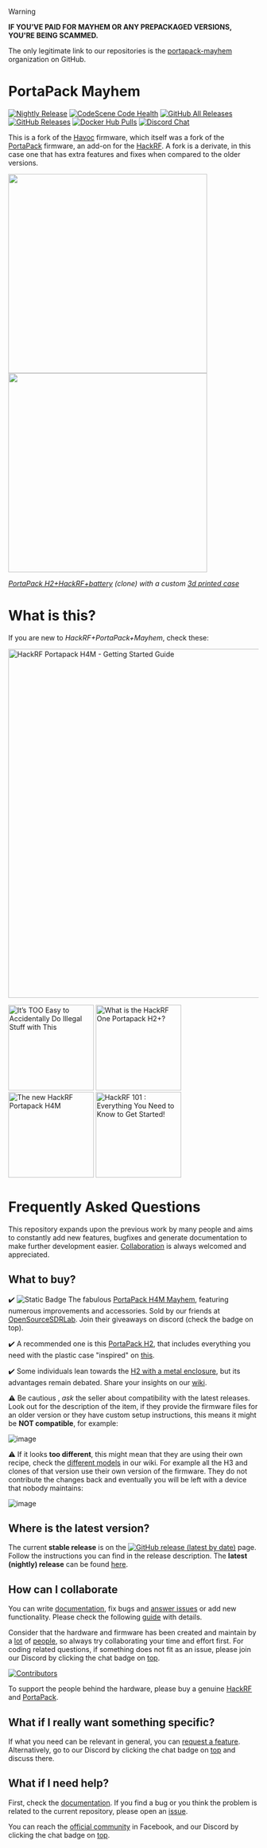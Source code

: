 > [!WARNING]
> __IF YOU'VE PAID FOR MAYHEM OR ANY PREPACKAGED VERSIONS, YOU'RE BEING SCAMMED.__ 
>
> The only legitimate link to our repositories is the [portapack-mayhem](https://github.com/portapack-mayhem/mayhem-firmware) organization on GitHub.

# PortaPack Mayhem

[![Nightly Release](https://github.com/portapack-mayhem/mayhem-firmware/actions/workflows/create_nightly_release.yml/badge.svg?branch=next)](https://github.com/portapack-mayhem/mayhem-firmware/actions/workflows/create_nightly_release.yml) [![CodeScene Code Health](https://codescene.io/projects/8381/status-badges/code-health)](https://codescene.io/projects/8381) [![GitHub All Releases](https://img.shields.io/github/downloads/portapack-mayhem/mayhem-firmware/total)](https://github.com/portapack-mayhem/mayhem-firmware/releases) [![GitHub Releases](https://img.shields.io/github/downloads/portapack-mayhem/mayhem-firmware/latest/total)](https://github.com/portapack-mayhem/mayhem-firmware/releases/latest) [![Docker Hub Pulls](https://img.shields.io/docker/pulls/eried/portapack.svg)](https://hub.docker.com/r/eried/portapack) [![Discord Chat](https://dcbadge.vercel.app/api/server/tuwVMv3?style=flat)](https://discord.gg/tuwVMv3)

This is a fork of the [Havoc](https://github.com/furrtek/portapack-havoc/) firmware, which itself was a fork of the [PortaPack](https://github.com/sharebrained/portapack-hackrf) firmware, an add-on for the [HackRF](http://greatscottgadgets.com/hackrf/). A fork is a derivate, in this case one that has extra features and fixes when compared to the older versions.

[<img src="https://raw.githubusercontent.com/wiki/portapack-mayhem/mayhem-firmware/img/hw_overview_h2_front.png" height="400">](https://github.com/portapack-mayhem/mayhem-firmware/wiki/Hardware-overview) [<img src="https://raw.githubusercontent.com/wiki/portapack-mayhem/mayhem-firmware/img/hw_overview_h2_inside.png" height="400">](https://github.com/portapack-mayhem/mayhem-firmware/wiki/Hardware-overview#portapack-internals)

*[PortaPack H2+HackRF+battery](https://grabify.link/P9CO0J) (clone) with a custom [3d printed case](https://github.com/portapack-mayhem/mayhem-firmware/wiki/H2-Enclosure)*

# What is this?

If you are new to *HackRF+PortaPack+Mayhem*, check these:

[<img alt="HackRF Portapack H4M - Getting Started Guide" src="https://img.youtube.com/vi/wzP0zWi85SI/maxresdefault.jpg" width="701">](https://grabify.link/F9MPOO)

[<img alt="It’s TOO Easy to Accidentally Do Illegal Stuff with This" src="https://img.youtube.com/vi/OPckpjBSAOw/maxresdefault.jpg" width="172">](https://grabify.link/X4D5TF) [<img alt="What is the HackRF One Portapack H2+?" src="https://img.youtube.com/vi/alrFbY5vxt4/maxresdefault.jpg" width="172">](https://grabify.link/9UZGEW) [<img alt="The new HackRF Portapack H4M" src="https://img.youtube.com/vi/onQRdCITmuk/maxresdefault.jpg" width="172">](https://grabify.link/0JUHZ6) [<img alt="HackRF 101 : Everything You Need to Know to Get Started!" src="https://img.youtube.com/vi/xGR_PMD9LeU/maxresdefault.jpg" width="172">](https://grabify.link/C0J6ZR)

# Frequently Asked Questions

This repository expands upon the previous work by many people and aims to constantly add new features, bugfixes and generate documentation to make further development easier.  [Collaboration](https://github.com/portapack-mayhem/mayhem-firmware/wiki/How-to-collaborate) is always welcomed and appreciated.

## What to buy?

:heavy_check_mark: ![Static Badge](https://img.shields.io/badge/NEW-yellow) The fabulous [PortaPack H4M Mayhem](https://opensourcesdrlab.com/products/h4m-receiver-and-spectrum-analyzer), featuring numerous improvements and accessories. Sold by our friends at [OpenSourceSDRLab](https://grabify.link/99SAMT). Join their giveaways on discord (check the badge on top).

:heavy_check_mark: A recommended one is this [PortaPack H2](https://grabify.link/P9CO0J), that includes everything you need with the plastic case "inspired" on [this](https://github.com/portapack-mayhem/mayhem-firmware/wiki/H2-Enclosure).

:heavy_check_mark: Some individuals lean towards the [H2 with a metal enclosure](https://grabify.link/LZPBH9), but its advantages remain debated. Share your insights on our [wiki](https://github.com/portapack-mayhem/mayhem-firmware/wiki/Hardware-overview). 

:warning: Be cautious , *ask* the seller about compatibility with the latest releases. Look out for the description of the item, if they provide the firmware files for an older version or they have custom setup instructions, this means it might be **NOT compatible**, for example:

![image](https://user-images.githubusercontent.com/1091420/214579017-9ad970b9-0917-48f6-a550-588226d3f89b.png)

:warning: If it looks **too different**, this might mean that they are using their own recipe, check the [different models](https://github.com/portapack-mayhem/mayhem-firmware/wiki/PortaPack-Versions) in our wiki. For example all the H3 and clones of that version use their own version of the firmware. They do not contribute the changes back and eventually you will be left with a device that nobody maintains:

![image](https://user-images.githubusercontent.com/1091420/214581333-424900ee-26f8-4e96-be2f-69d8dc995ba9.png)

## Where is the latest version?

The current **stable release** is on the [![GitHub release (latest by date)](https://img.shields.io/github/v/release/portapack-mayhem/mayhem-firmware?label=Releases&style=social)](https://github.com/portapack-mayhem/mayhem-firmware/releases/latest) page. Follow the instructions you can find in the release description. The **latest (nightly) release** can be found [here](https://github.com/portapack-mayhem/mayhem-firmware/releases/).

## How can I collaborate
You can write [documentation](https://github.com/portapack-mayhem/mayhem-firmware/wiki), fix bugs and [answer issues](https://github.com/portapack-mayhem/mayhem-firmware/issues) or add new functionality. Please check the following [guide](https://github.com/portapack-mayhem/mayhem-firmware/wiki/How-to-collaborate) with details.

Consider that the hardware and firmware has been created and maintain by a [lot](https://github.com/mossmann/hackrf/graphs/contributors) of [people](https://github.com/portapack-mayhem/mayhem-firmware/graphs/contributors), so always try collaborating your time and effort first. For coding related questions, if something does not fit as an issue, please join our Discord by clicking the chat badge on [top](#portapack-mayhem).

[![Contributors](https://contrib.rocks/image?repo=portapack-mayhem/mayhem-firmware)](https://github.com/portapack-mayhem/mayhem-firmware/graphs/contributors)

To support the people behind the hardware, please buy a genuine [HackRF](https://greatscottgadgets.com/hackrf/) and [PortaPack](https://store.sharebrained.com/products/portapack-for-hackrf-one-kit).

## What if I really want something specific?
If what you need can be relevant in general, you can [request a feature](https://github.com/portapack-mayhem/mayhem-firmware/issues/new?assignees=&labels=enhancement&projects=&template=02_feature_request.yml). Alternatively, go to our Discord by clicking the chat badge on [top](#portapack-mayhem) and discuss there.

## What if I need help?
First, check the [documentation](https://github.com/portapack-mayhem/mayhem-firmware/wiki). If you find a bug or you think the problem is related to the current repository, please open an [issue](https://github.com/portapack-mayhem/mayhem-firmware/issues/new/choose).

You can reach the [official community](https://www.facebook.com/groups/177623356165819) in Facebook, and our Discord by clicking the chat badge on [top](#portapack-mayhem).
